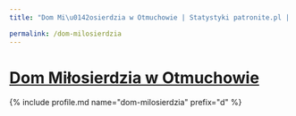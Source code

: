 ```yaml
---
title: "Dom Mi\u0142osierdzia w Otmuchowie | Statystyki patronite.pl | Patromierz"

permalink: /dom-milosierdzia
---
```


# [Dom Miłosierdzia w Otmuchowie](https://patronite.pl/dom-milosierdzia)

{% include profile.md name="dom-milosierdzia" prefix="d" %}

